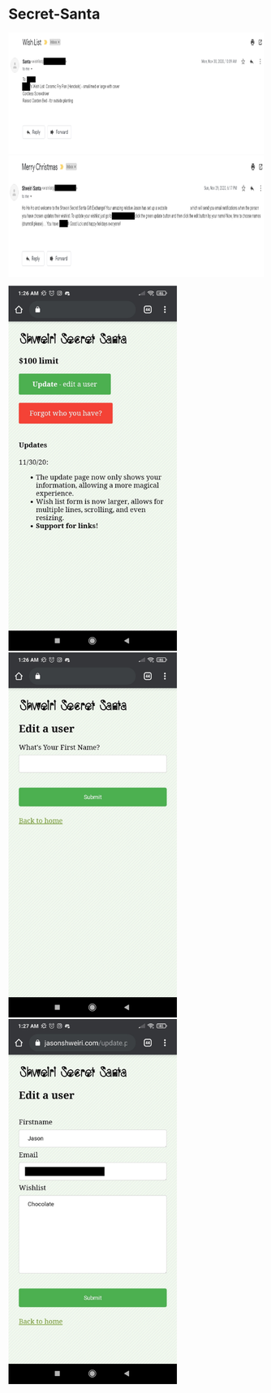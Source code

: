 # Secret-Santa

<img src="resources/Screenshot 2021-10-14 165430.png" alt="" height="240"/>
<br>
<img src="resources/Screenshot 2021-10-14 165548.png" alt="" height="240"/>
<br>
<p float="left">
<img src="resources/Screenshot_2020-11-30-01-26-36-542_com.android.chrome.jpg" alt="" height="720"/>
<img src="resources/Screenshot_2020-11-30-01-26-41-927_com.android.chrome.jpg" alt="" height="720"/>
<img src="resources/Screenshot_2020-11-30-01-27-54-372_com.android.chrome.jpg" alt="" height="720"/>
</p>
